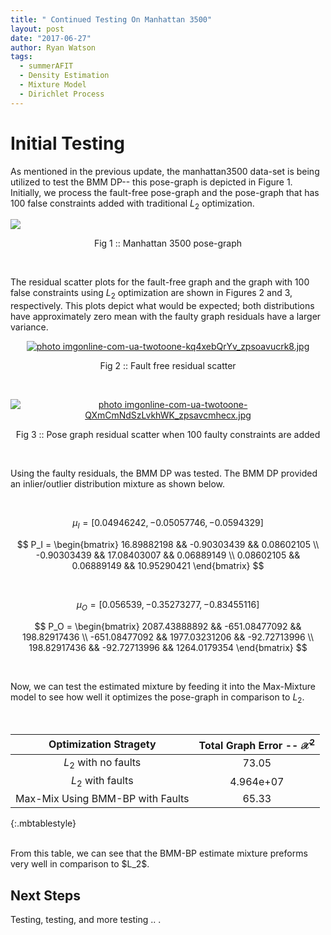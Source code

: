 ```yaml
---
title: " Continued Testing On Manhattan 3500"
layout: post
date: "2017-06-27"
author: Ryan Watson 
tags:
  - summerAFIT
  - Density Estimation
  - Mixture Model
  - Dirichlet Process
---
```


# Initial Testing 

As mentioned in the previous update, the manhattan3500 data-set is being utilized to test the BMM DP-- this pose-graph is depicted in Figure 1. Initially, we process the fault-free pose-graph and the pose-graph that has 100 false constraints added with traditional $L_2$ optimization. 

![](http://www.lucacarlone.com/images/M3500_eg2o.jpg)
<p align="center">
Fig 1 :: Manhattan 3500 pose-graph
</p>
<br>


The residual scatter plots for the fault-free graph and the graph with 100 false constraints using $L_2$ optimization are shown in  Figures 2 and 3, respectively. This plots depict what would be expected; both distributions have approximately zero mean with the  faulty graph residuals have a larger variance.


<p align="center">
<a href="http://s1347.photobucket.com/user/rwatso12/media/imgonline-com-ua-twotoone-kq4xebQrYv_zpsoavucrk8.jpg.html" target="_blank"><img src="http://i1347.photobucket.com/albums/p701/rwatso12/imgonline-com-ua-twotoone-kq4xebQrYv_zpsoavucrk8.jpg" border="0" alt=" photo imgonline-com-ua-twotoone-kq4xebQrYv_zpsoavucrk8.jpg"/></a>
</p>
<p align="center">
Fig 2 :: Fault free residual scatter   
</p>
<br>


<p align="center">
<a href="http://s1347.photobucket.com/user/rwatso12/media/imgonline-com-ua-twotoone-QXmCmNdSzLvkhWK_zpsavcmhecx.jpg.html" target="_blank"><img src="http://i1347.photobucket.com/albums/p701/rwatso12/imgonline-com-ua-twotoone-QXmCmNdSzLvkhWK_zpsavcmhecx.jpg" border="0" alt=" photo imgonline-com-ua-twotoone-QXmCmNdSzLvkhWK_zpsavcmhecx.jpg"/></a>
</p>
<p align="center">
Fig 3 :: Pose graph residual scatter when 100 faulty constraints are added   
</p>
<br>

Using the faulty residuals, the BMM DP was tested. The BMM DP provided an inlier/outlier distribution mixture as shown below. 

<br>

$$ \mu_I = [ 0.04946242, -0.05057746, -0.0594329 ]$$

$$
P_I =
  \begin{bmatrix}
    16.89882198 && -0.90303439 &&  0.08602105 \\
   -0.90303439 && 17.08403007  && 0.06889149 \\
   0.08602105 &&  0.06889149 && 10.95290421
  \end{bmatrix}
$$

<br>

$$ \mu_O = [ 0.056539, -0.35273277, -0.83455116 ] $$


$$
P_O =
  \begin{bmatrix}
     2087.43888892 && -651.08477092 &&  198.82917436 \\
   -651.08477092 && 1977.03231206  && -92.72713996 \\
   198.82917436 &&  -92.72713996 && 1264.0179354
  \end{bmatrix}
$$

<br>

Now, we can test the estimated mixture by feeding it into the Max-Mixture model to see how well it optimizes the pose-graph in comparison to $L_2$.

<br>

|    Optimization Stragety    |    Total Graph Error -- $\mathcal{X}^2$ |
| :---------------------------------: | :--------------------------: | 
| $L_2$ with no faults | 73.05       | 
| $L_2$ with faults    | 4.964e+07  | 
| Max-Mix Using BMM-BP with Faults  | 65.33      |
{:.mbtablestyle}

<br>
From this table, we can see that the BMM-BP estimate mixture preforms very well in comparison to $L_2$. 



## Next Steps 

Testing, testing, and more testing .. .
